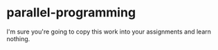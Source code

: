 # parallel-programming

I'm sure you're going to copy this work into your assignments and learn nothing.
